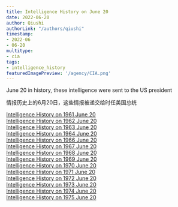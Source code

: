 ```yaml
---
title: Intelligence History on June 20
date: 2022-06-20
author: Qiushi 
authorLink: "/authors/qiushi"
timestamp: 
- 2022-06
- 06-20
multitype: 
- cia
tags: 
- intelligence_history
featuredImagePreview: '/agency/CIA.png'
---
```



June 20 in history, these intelligence were sent to the US president

情报历史上的6月20日，这些情报被递交给时任美国总统

<!--more-->







[Intelligence History on 1961 June 20](/dailybrief/1961-06-20)   
[Intelligence History on 1962 June 20](/dailybrief/1962-06-20)   
[Intelligence History on 1963 June 20](/dailybrief/1963-06-20)   
[Intelligence History on 1964 June 20](/dailybrief/1964-06-20)   
[Intelligence History on 1966 June 20](/dailybrief/1966-06-20)   
[Intelligence History on 1967 June 20](/dailybrief/1967-06-20)   
[Intelligence History on 1968 June 20](/dailybrief/1968-06-20)   
[Intelligence History on 1969 June 20](/dailybrief/1969-06-20)   
[Intelligence History on 1970 June 20](/dailybrief/1970-06-20)   
[Intelligence History on 1971 June 20](/dailybrief/1971-06-20)   
[Intelligence History on 1972 June 20](/dailybrief/1972-06-20)   
[Intelligence History on 1973 June 20](/dailybrief/1973-06-20)   
[Intelligence History on 1974 June 20](/dailybrief/1974-06-20)   
[Intelligence History on 1975 June 20](/dailybrief/1975-06-20)   
